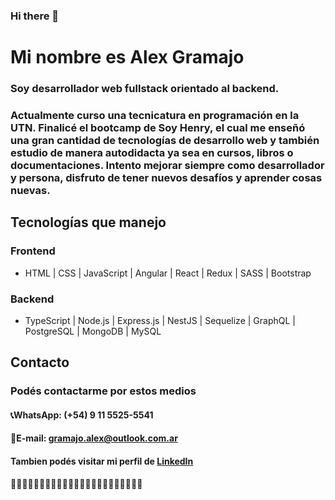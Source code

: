 ### Hi there 👋
# Mi nombre es Alex Gramajo
### Soy desarrollador web fullstack orientado al backend.
### Actualmente curso una tecnicatura en programación en la UTN. Finalicé el bootcamp de Soy Henry, el cual me enseñó una gran cantidad de tecnologías de desarrollo web y también estudio de manera autodidacta ya sea en cursos, libros o documentaciones. Intento mejorar siempre como desarrollador y persona, disfruto de tener nuevos desafíos y aprender cosas nuevas. 



## Tecnologías que manejo
### Frontend 
* HTML | CSS | JavaScript | Angular | React | Redux | SASS | Bootstrap
### Backend
* TypeScript | Node.js | Express.js | NestJS | Sequelize | GraphQL | PostgreSQL | MongoDB | MySQL

## Contacto
### Podés contactarme por estos medios
#### 📞WhatsApp: (+54) 9 11 5525-5541
#### 📧E-mail: gramajo.alex@outlook.com.ar

#### Tambien podés visitar mi perfil de [LinkedIn](https://www.linkedin.com/in/gramajoalex/)

🚀🚀🚀🚀🚀🚀🚀🚀🚀🚀🚀🚀🚀🚀🚀🚀🚀🚀🚀🚀🚀🚀🚀
<!--
**gramajoalex/gramajoalex** is a ✨ _special_ ✨ repository because its `README.md` (this file) appears on your GitHub profile.

Here are some ideas to get you started:

- 🔭 I’m currently working on ...
- 🌱 I’m currently learning ...
- 👯 I’m looking to collaborate on ...
- 🤔 I’m looking for help with ...
- 💬 Ask me about ...
- 📫 How to reach me: ...
- 😄 Pronouns: ...
- ⚡ Fun fact: ...
-->
